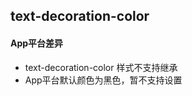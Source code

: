 ## text-decoration-color


<!-- CSSJSON.text-decoration-color.description -->

<!-- CSSJSON.text-decoration-color.syntax -->

<!-- CSSJSON.text-decoration-color.values -->

<!-- CSSJSON.text-decoration-color.defaultValue -->

<!-- CSSJSON.text-decoration-color.unixTags -->

<!-- CSSJSON.text-decoration-color.compatibility -->

<!-- CSSJSON.text-decoration-color.example -->

#### App平台差异
+ text-decoration-color 样式不支持继承
+ App平台默认颜色为黑色，暂不支持设置

<!-- CSSJSON.text-decoration-color.reference -->
